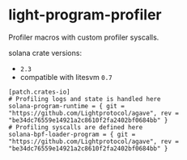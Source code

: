 # light-program-profiler


Profiler macros with custom profiler syscalls.

solana crate versions:
- `2.3`
- compatible with litesvm `0.7`

```
[patch.crates-io]
# Profiling logs and state is handled here
solana-program-runtime = { git = "https://github.com/Lightprotocol/agave", rev = "be34dc76559e14921a2c8610f2fa2402bf0684bb" }
# Profiling syscalls are defined here
solana-bpf-loader-program = { git = "https://github.com/Lightprotocol/agave", rev = "be34dc76559e14921a2c8610f2fa2402bf0684bb" }
```
